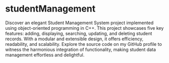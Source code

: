 # studentManagement
Discover an elegant Student Management System project implemented using object-oriented programming in C++. This project showcases five key features: adding, displaying, searching, updating, and deleting student records. With a modular and extensible design, it offers efficiency, readability, and scalability. Explore the source code on my GitHub profile to witness the harmonious integration of functionality, making student data management effortless and delightful.
